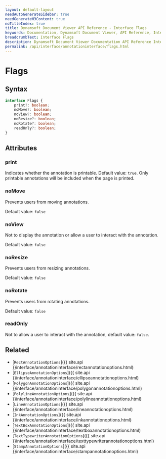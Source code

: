 ```yaml
---
layout: default-layout
needAutoGenerateSidebar: true
needGenerateH3Content: true
noTitleIndex: true
title: Dynamsoft Document Viewer API Reference - Interface Flags
keywords: Documentation, Dynamsoft Document Viewer, API Reference, Interface Flags
breadcrumbText: Interface Flags
description: Dynamsoft Document Viewer Documentation API Reference Interface Flags Page
permalink: /api/interface/annotationinterface/flags.html
---
```


# Flags

## Syntax

```typescript
interface Flags {
    print?: boolean;
    noMove?: boolean;
    noView?: boolean;
    noResize?: boolean;
    noRotate?: boolean;
    readOnly?: boolean;
}
```

## Attributes

### print

<!--To print the annotation when printing the page, default value: `true`.-->
Indicates whether the annotation is printable. Default value: `true`. Only printable annotations will be included when the page is printed.

### noMove

Prevents users from moving annotations.

Default value: `false`

### noView

Not to display the annotation or allow a user to interact with the annotation.

Default value: `false`

### noResize

Prevents users from resizing annotations.

Default value: `false`

### noRotate

Prevents users from rotating annotations.

Default value: `false`

### readOnly

Not to allow a user to interact with the annotation, default value: `false`.

## Related

- [`RectAnnotationOptions`]({{ site.api }}interface/annotationinterface/rectannotationoptions.html)
- [`EllipseAnnotationOptions`]({{ site.api }}interface/annotationinterface/ellipseannotationoptions.html)
- [`PolygonAnnotationOptions`]({{ site.api }}interface/annotationinterface/polygonannotationoptions.html)
- [`PolylineAnnotationOptions`]({{ site.api }}interface/annotationinterface/polylineannotationoptions.html)
- [`LineAnnotationOptions`]({{ site.api }}interface/annotationinterface/lineannotationoptions.html)
- [`InkAnnotationOptions`]({{ site.api }}interface/annotationinterface/inkannotationoptions.html)
- [`TextBoxAnnotationOptions`]({{ site.api }}interface/annotationinterface/textboxannotationoptions.html)
- [`TextTypewriterAnnotationOptions`]({{ site.api }}interface/annotationinterface/texttypewriterannotationoptions.html)
- [`StampAnnotationOptions`]({{ site.api }}interface/annotationinterface/stampannotationoptions.html)